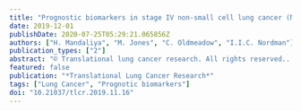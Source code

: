 ```yaml
---
title: "Prognostic biomarkers in stage IV non-small cell lung cancer (NSCLC): Neutrophil to lymphocyte ratio (NLR), lymphocyte to monocyte ratio (LMR), platelet to lymphocyte ratio (PLR) and advanced lung cancer inflammation index (ALI)"
date: 2019-12-01
publishDate: 2020-07-25T05:29:21.065856Z
authors: ["H. Mandaliya", "M. Jones", "C. Oldmeadow", "I.I.C. Nordman"]
publication_types: ["2"]
abstract: "© Translational lung cancer research. All rights reserved.. Background: Currently, there is no single validated biomarker which can prognosticate survival in patients with stage IV non-small cell lung cancer (NSCLC). This study examines the prognostic significance of four biomarkers: neutrophil to lymphocyte ratio (NLR), lymphocyte to monocyte ratio (LMR), platelet to lymphocyte ratio (PLR) and advanced lung cancer inflammation index (ALI) in patients with stage IV NSCLC. Methods: This study aimed to establish the relationship between NLR, LMR, PLR, ALI and overall survival (OS) at baseline and post first cycle of treatment using Cox univariate PH models. We also studied these biomarkers in the elderly (age ≥70 years). Clinical data was sourced from Calvary Mater Newcastle between 2010 and 2015. Results: Baseline NLR, PLR, LMR and ALI showed strong association with OS. Five unit increase in NLR and PLR was associated with an 11% and 0.5% increase in the hazard of death respectively while 1 unit increase in ALI resulted in 4% increase in hazard of death. Five unit increase in LMR was associated with a 50% reduction in hazard of death. Post-treatment NLR and low ALI correlated with shorter OS but no statistically significant relationship could be demonstrated for PLR nor LMR. Similar prognostic trends were noted for elderly. Conclusions: High NLR, high PLR, low LMR and low ALI at baseline are significantly associated with poor OS. High NLR and low ALI are significantly associated with poor OS post treatment. Findings are similar regardless of age."
featured: false
publication: "*Translational Lung Cancer Research*"
tags: ["Lung Cancer", "Prognotic biomarkers"]
doi: "10.21037/tlcr.2019.11.16"
---
```


